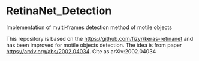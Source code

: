 # RetinaNet_Detection
Implementation of multi-frames detection method of motile objects

This repository is based on the https://github.com/fizyr/keras-retinanet and has been improved for motile objects detection.
The idea is from paper https://arxiv.org/abs/2002.04034.
Cite as 	arXiv:2002.04034

